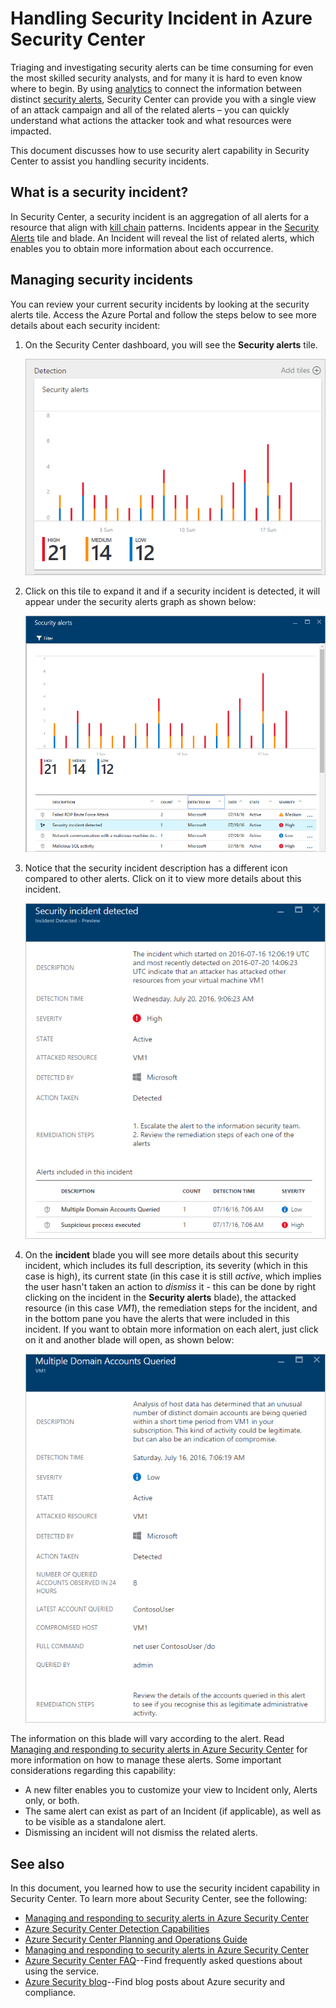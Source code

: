 <properties
   pageTitle="Handling Security Incident in Azure Security Center | Microsoft Azure"
   description="This document helps you to use Azure Security Center capabilities to handle security incidents."
   services="security-center"
   documentationCenter="na"
   authors="YuriDio"
   manager="swadhwa"
   editor=""/>

<tags
   ms.service="security-center"
   ms.topic="hero-article"
   ms.devlang="na"
   ms.tgt_pltfrm="na"
   ms.workload="na"
   ms.date="08/03/2016"
   ms.author="yurid"/>

# Handling Security Incident in Azure Security Center 
Triaging and investigating security alerts can be time consuming for even the most skilled security analysts, and for many it is hard to even know where to begin. By using [analytics](security-center-detection-capabilities.md) to connect the information between distinct [security alerts](security-center-managing-and-responding-alerts.md), Security Center can provide you with a single view of an attack campaign and all of the related alerts – you can quickly understand what actions the attacker took and what resources were impacted.

This document discusses how to use security alert capability in Security Center to assist you handling security incidents.


## What is a security incident?

In Security Center, a security incident is an aggregation of all alerts for a resource that align with [kill chain](https://blogs.technet.microsoft.com/office365security/addressing-your-cxos-top-five-cloud-security-concerns/) patterns. Incidents appear in the [Security Alerts](security-center-managing-and-responding-alerts.md) tile and blade. An Incident will reveal the list of related alerts, which enables you to obtain more information about each occurrence.

## Managing security incidents

You can review your current security incidents by looking at the security alerts tile. Access the Azure Portal and follow the steps below to see more details about each security incident:

1. On the Security Center dashboard, you will see the **Security alerts** tile.

    ![Security alerts tile in Security Center](./media/security-center-incident/security-center-incident-fig1.png)

2.  Click on this tile to expand it and if a security incident is detected, it will appear under the security alerts graph as shown  below:

    ![Security incident](./media/security-center-incident/security-center-incident-fig2.png)

3.	Notice that the security incident description has a different icon compared to other alerts. Click on it to view more details about this incident.

	![Security incident](./media/security-center-incident/security-center-incident-fig3.png)

4. 	On the **incident** blade you will see more details about this security incident, which includes its full description, its severity (which in this case is high), its current state (in this case it is still *active*, which implies the user hasn't taken an action to *dismiss* it - this can be done by right clicking on the incident in the **Security alerts** blade), the attacked resource (in this case *VM1*), the remediation steps for the incident, and in the bottom pane you have the alerts that were included in this incident. If you want to obtain more information on each alert, just click on it and another blade will open, as shown below:

	![Security incident](./media/security-center-incident/security-center-incident-fig4.png)

The information on this blade will vary according to the alert. Read [Managing and responding to security alerts in Azure Security Center](security-center-managing-and-responding-alerts.md) for more information on how to manage these alerts. Some important considerations regarding this capability:

- A new filter enables you to customize your view to Incident only, Alerts only, or both. 
- The same alert can exist as part of an Incident (if applicable), as well as to be visible as a standalone alert. 
- Dismissing an incident will not dismiss the related alerts.

## See also

In this document, you learned how to use the security incident capability in Security Center. To learn more about Security Center, see the following:

- [Managing and responding to security alerts in Azure Security Center](security-center-managing-and-responding-alerts.md)
- [Azure Security Center Detection Capabilities](security-center-detection-capabilities.md)
- [Azure Security Center Planning and Operations Guide](security-center-planning-and-operations-guide.md)
- [Managing and responding to security alerts in Azure Security Center](security-center-managing-and-responding-alerts.md)
- [Azure Security Center FAQ](security-center-faq.md)--Find frequently asked questions about using the service.
- [Azure Security blog](http://blogs.msdn.com/b/azuresecurity/)--Find blog posts about Azure security and compliance.
